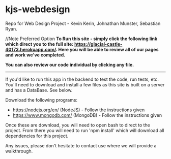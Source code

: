 # kjs-webdesign
Repo for Web Design Project - Kevin Kerin, Johnathan Munster, Sebastian Ryan.

//Note Preferred Option
<b>To Run this site - simply click the following link which direct you to the full site: https://glacial-castle-40173.herokuapp.com/.
Here you will be able to review all of our pages and work we've completed. 

You can also review our code individual by clicking any file. </b>

----------------------------------------------------------------------------------------------------------------------------------
If you'd like to run this app in the backend to test the code, run tests, etc. You'll need to download and install a few files as this site is built on a server and has a DataBase. See below.

Download the following programs:

- https://nodejs.org/en/ (NodeJS) - Follow the instructions given 
- https://www.mongodb.com/ (MongoDB) - Follow the instructions given

Once these are download, you will need to open bash to direct to the project. From there you will need to run 'npm install' which will download all dependencies for this project.

Any issues, please don't hesitate to contact use where we will provide a walkthrough.


